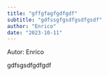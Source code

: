 ```yaml
---
title: "gffgfagfgdfgdf"
subtitle: "gdfssgfgsdfgsdfgsdf"
author: "Enrico"
date: "2023-10-11"
---
```

Autor: Enrico



gdfsgsdfgdfgdf
